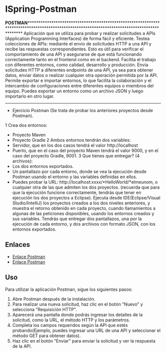 # ISpring-Postman 

****POSTMAN************************************************************************************************************************************************
 Aplicación que se utiliza para probar y realizar solicitudes a APIs (Application Programming Interfaces) de forma fácil y eficiente.
 Testea colecciones de APIs: mediante el envio de solicitudes HTTP a una API y recibe las respuestas correspondientes. Esto es útil para verificar el 
 comportamiento de una API y asegurarse de que está funcionando correctamente tanto en el frontend como en el backend.
 Facilita el trabajo con diferentes entornos, como calidad, desarrollo y producción.
 Envia solicitudes HTTP a diferentes endpoints de una API, ya sea para obtener datos, enviar datos o realizar cualquier otra operación permitida por la API.
 Permite exportar e importar entornos, lo que facilita la colaboración y el intercambio de configuraciones entre diferentes equipos o miembros del equipo. 
 Puedes exportar un entorno como un archivo JSON y luego importarlo en otro lugar.
************************************************************************************************************************************************************ 

- Ejercicio Postman (Se trata de probar los anteriores proyectos desde Postman).
  
1 Crea dos entornos:
- Proyecto Maven
- Proyecto Gradle
2 Ambos entornos tendrán dos variables:
- Servidor, que en los dos casos tendrá el valor http://localhost
- Puerto, que en el caso del proyecto Maven tendrá el valor 9000, y en el caso del proyecto Gradle, 9001.
3 Que tienes que entregar? (4 archivos):
- Los dos entornos exportados.
- Un pantallazo por cada entorno, donde se vea la ejecución desde Postman usando el entorno y las variables definidas en ellos.
- Puedes probar la URL: http://localhost:xxxx/*HelloWorld/*elmeunom, o cualquier otra de las que admiten los dos proyectos. (recuerda que para que la ejecución funcione correctamente, tendrás que tener en ejecución los dos proyectos a Eclipse).
Ejecuta desde IDE(Eclipse/Visual Studio/IntelliJ) los proyectos creados a los dos niveles anteriores, y muestra el retorno obtenido en cada proyecto, cuando llamamientos a algunas de las peticiones disponibles, usando los entornos creados y sus variables.
Tendrás que entregar dos pantallazos, una por la ejecución de cada entorno, y dos archivos con formato JSON, con los entornos exportados.

## Enlaces

   - [Enlace Postman](https://desarrolloweb.com/articulos/como-usar-postman-probar-api)
   - [Enlace Postman](https://www.youtube.com/watch?v=FQAQO90LoQU)
     
## Uso

   Para utilizar la aplicación Postman, sigue los siguientes pasos:

   1. Abre Postman después de la instalación.
   2. Para realizar una nueva solicitud, haz clic en el botón "Nuevo" y selecciona "Requisición HTTP".
   3. Aparecerá una pantalla donde podrás ingresar los detalles de la solicitud, como la URL, el método HTTP y los parámetros.
   4. Completa los campos requeridos según la API que estés probando(Ejemplo, puedes ingresar una URL de una API y seleccionar el método GET para obtener datos).
   5. Haz clic en el botón "Enviar" para enviar la solicitud y ver la respuesta de la API.

